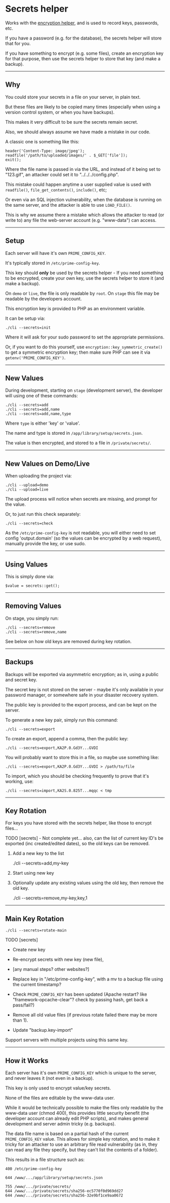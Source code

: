 
# Secrets helper

Works with the [encryption helper](../../doc/helpers/encryption.md), and is used to record keys, passwords, etc.

If you have a password (e.g. for the database), the secrets helper will store that for you.

If you have something to encrypt (e.g. some files), create an encryption key for that purpose, then use the secrets helper to store that key (and make a backup).

---

## Why

You could store your secrets in a file on your server, in plain text.

But these files are likely to be copied many times (especially when using a version control system, or when you have backups).

This makes it very difficult to be sure the secrets remain secret.

Also, we should always assume we have made a mistake in our code.

A classic one is something like this:

    header('Content-Type: image/jpeg');
    readfile('/path/to/uploaded/images/' . $_GET['file']);
    exit();

Where the file name is passed in via the URL, and instead of it being set to "123.gif", an attacker could set it to "../../../config.php".

This mistake could happen anytime a user supplied value is used with `readfile()`, `file_get_contents()`, `include()`, etc;

Or even via an SQL injection vulnerability, when the database is running on the same server, and the attacker is able to use `LOAD_FILE()`.

This is why we assume there a mistake which allows the attacker to read (or write to) any file the web-server account (e.g. "www-data") can access.

---

## Setup

Each server will have it's own `PRIME_CONFIG_KEY`.

It's typically stored in `/etc/prime-config-key`.

This key should **only** be used by the secrets helper - If you need something to be encrypted, create your own key, use the secrets helper to store it (and make a backup).

On `demo` or `live`, the file is only readable by `root`. On `stage` this file may be readable by the developers account.

This encryption key is provided to PHP as an environment variable.

It can be setup via:

    ./cli --secrets=init

Where it will ask for your sudo password to set the appropriate permissions.

Or, if you want to do this yourself, use `encryption::key_symmetric_create()` to get a symmetric encryption key; then make sure PHP can see it via `getenv('PRIME_CONFIG_KEY')`.

---

## New Values

During development, starting on `stage` (development server), the developer will using one of these commands:

    ./cli --secrets=add
    ./cli --secrets=add,name
    ./cli --secrets=add,name,type

Where `type` is either 'key' or 'value'.

The name and type is stored in `/app/library/setup/secrets.json`.

The value is then encrypted, and stored to a file in `/private/secrets/`.

---

## New Values on Demo/Live

When uploading the project via:

    ./cli --upload=demo
    ./cli --upload=live

The upload process will notice when secrets are missing, and prompt for the value.

Or, to just run this check separately:

    ./cli --secrets=check

As the `/etc/prime-config-key` is not readable, you will either need to set config 'output.domain' (so the values can be encrypted by a web request), manually provide the key, or use sudo.

---

## Using Values

This is simply done via:

    $value = secrets::get();

---

## Removing Values

On stage, you simply run:

    ./cli --secrets=remove
    ./cli --secrets=remove,name

See below on how old keys are removed during key rotation.

---

## Backups

Backups will be exported via asymmetric encryption; as in, using a public and secret key.

The secret key is not stored on the server - maybe it's only available in your password manager, or somewhere safe in your disaster recovery system.

The public key is provided to the export process, and can be kept on the server.

To generate a new key pair, simply run this command:

    ./cli --secrets=export

To create an export, append a comma, then the public key:

    ./cli --secrets=export,KA2P.0.Gd3Y...GVDI

You will probably want to store this in a file, so maybe use something like:

    ./cli --secrets=export,KA2P.0.Gd3Y...GVDI > /path/to/file

To import, which you should be checking frequently to prove that it's working, use:

    ./cli --secrets=import,KA2S.0.825T...mqqc < tmp

---

## Key Rotation

For keys you have stored with the secrets helper, like those to encrypt files...

TODO [secrets] - Not complete yet... also, can the list of current key ID's be exported (inc created/edited dates), so the old keys can be removed.

1. Add a new key to the list

    ./cli --secrets=add,my-key

2. Start using new key

3. Optionally update any existing values using the old key, then remove the old key.

    ./cli --secrets=remove,my-key,key,1

---

## Main Key Rotation

    ./cli --secrets=rotate-main

TODO [secrets]

- Create new key
- Re-encrypt secrets with new key (new file),

- [any manual steps? other websites?]

- Replace key in "/etc/prime-config-key", with a mv to a backup file using the current timestamp?
- Check `PRIME_CONFIG_KEY` has been updated (Apache restart? like "framework-opcache-clear"? check by passing hash, get back a pass/fail?)
- Remove all old value files (if previous rotate failed there may be more than 1).
- Update "backup.key-import"

Support servers with multiple projects using this same key.

---

## How it Works

Each server has it's own `PRIME_CONFIG_KEY` which is unique to the server, and never leaves it (not even in a backup).

This key is only used to encrypt value/key secrets.

None of the files are editable by the www-data user.

While it would be technically possible to make the files only readable by the www-data user (chmod 400), this provides little security benefit (the developer account can already edit PHP scripts), and makes general development and server admin tricky (e.g. backups).

The data file name is based on a partial hash of the current `PRIME_CONFIG_KEY` value. This allows for simple key rotation, and to make it tricky for an attacker to use an arbitrary file read vulnerability (as in, they can read any file they specify, but they can't list the contents of a folder).

This results in a file structure such as:

    400 /etc/prime-config-key

    644 /www/.../app/library/setup/secrets.json

    755 /www/.../private/secrets/
    644 /www/.../private/secrets/sha256-ec5770f0d969dd27
    644 /www/.../private/secrets/sha256-32e9bf1ce9aa0672
